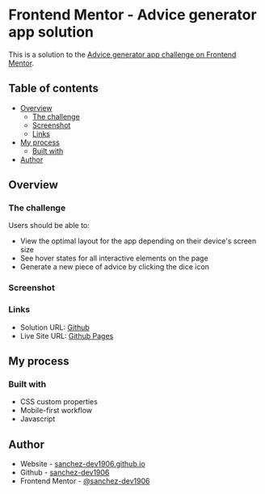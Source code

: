 # Frontend Mentor - Advice generator app solution

This is a solution to the [Advice generator app challenge on Frontend Mentor](https://www.frontendmentor.io/challenges/advice-generator-app-QdUG-13db). 

## Table of contents

- [Overview](#overview)
  - [The challenge](#the-challenge)
  - [Screenshot](#screenshot)
  - [Links](#links)
- [My process](#my-process)
  - [Built with](#built-with)
- [Author](#author)

## Overview

### The challenge

Users should be able to:

- View the optimal layout for the app depending on their device's screen size
- See hover states for all interactive elements on the page
- Generate a new piece of advice by clicking the dice icon

### Screenshot

<!-- <img src="./desktop.jpg" style="max-width: 1000px;width: 90%; display: block; margin: 0 auto;"> -->

### Links

- Solution URL: [Github](https://github.com/sanchez-dev1906/frontendmentor---challenge-12/)
- Live Site URL: [Github Pages](https://sanchez-dev1906.github.io/frontendmentor---challenge-12/)

## My process

### Built with

- CSS custom properties
- Mobile-first workflow
- Javascript

## Author

- Website - [sanchez-dev1906.github.io](https://sanchez-dev1906.github.io)
- Github - [sanchez-dev1906](https://github.com/sanchez-dev1906)
- Frontend Mentor - [@sanchez-dev1906](https://www.frontendmentor.io/profile/sanchez-dev1906)
